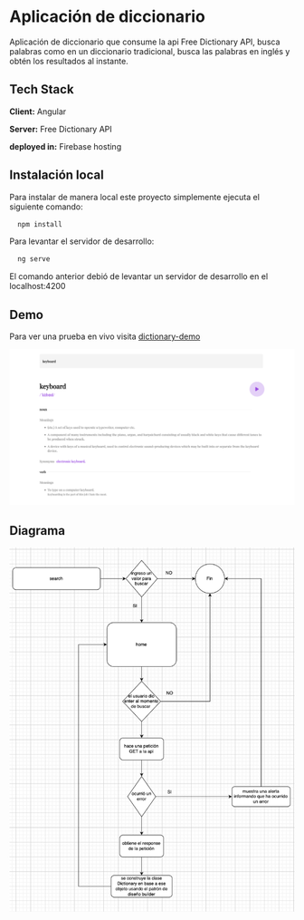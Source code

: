 
# Aplicación de diccionario

Aplicación de diccionario que consume la api Free Dictionary API, busca palabras como en un diccionario tradicional, busca las palabras en inglés y obtén los resultados al instante.

## Tech Stack

**Client:** Angular

**Server:** Free Dictionary API

**deployed in:** Firebase hosting
## Instalación local

Para instalar de manera local este proyecto simplemente ejecuta el siguiente comando:

```bash
  npm install
```

Para levantar el servidor de desarrollo:
```bash
  ng serve
```
El comando anterior debió de levantar un servidor de desarrollo en el localhost:4200

## Demo

Para ver una prueba en vivo visita [dictionary-demo](https://dictionary-web-app-55fbc.web.app/home)

![App Screenshot](./src/assets/documentation/doc-image.png)

## Diagrama

![App Screenshot](./src/assets/documentation/diagrama.png)


